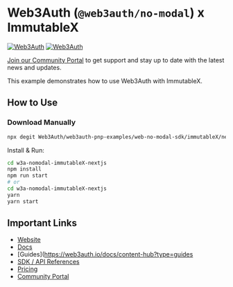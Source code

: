 # Web3Auth (`@web3auth/no-modal`) x ImmutableX

[![Web3Auth](https://img.shields.io/badge/Web3Auth-SDK-blue)](https://web3auth.io/docs/sdk/pnp/web/no-modal)
[![Web3Auth](https://img.shields.io/badge/Web3Auth-Community-cyan)](https://community.web3auth.io)

[Join our Community Portal](https://community.web3auth.io/) to get support and stay up to date with the latest news and updates.

This example demonstrates how to use Web3Auth with ImmutableX.

## How to Use

### Download Manually

```bash
npx degit Web3Auth/web3auth-pnp-examples/web-no-modal-sdk/immutableX/nextjs-immutableX-no-modal-example w3a-nomodal-immutableX-nextjs
```

Install & Run:

```bash
cd w3a-nomodal-immutableX-nextjs
npm install
npm run start
# or
cd w3a-nomodal-immutableX-nextjs
yarn
yarn start
```

## Important Links

- [Website](https://web3auth.io)
- [Docs](https://web3auth.io/docs)
- [Guides](https://web3auth.io/docs/content-hub?type=guides
- [SDK / API References](https://web3auth.io/docs/sdk)
- [Pricing](https://web3auth.io/pricing.html)
- [Community Portal](https://community.web3auth.io)
